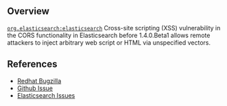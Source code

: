 ## Overview
[`org.elasticsearch:elasticsearch`](http://search.maven.org/#search%7Cga%7C1%7Ca%3A%22elasticsearch%22)
Cross-site scripting (XSS) vulnerability in the CORS functionality in Elasticsearch before 1.4.0.Beta1 allows remote attackers to inject arbitrary web script or HTML via unspecified vectors.

## References

- [Redhat Bugzilla](https://bugzilla.redhat.com/CVE-2014-6439)
- [Github Issue](https://github.com/elasticsearch/elasticsearch/issues/7151)
- [Elasticsearch Issues](http://www.elasticsearch.org/community/security/)
